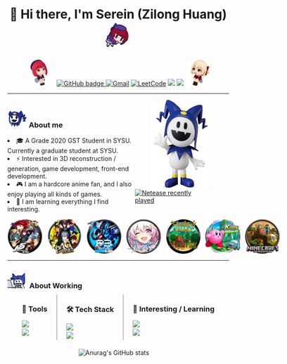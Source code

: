 <!-- # 👋 Hi there, I'm Serein (Zilong Huang) <img src="assets/kana/kana0.png" alt="hi" style="height: 60px;"> -->
<div style="text-align: center;">
  
  <!-- <img src="https://capsule-render.vercel.app/api?type=waving&color=gradient&height=230&section=header&text=👋 Hi there, I'm Serein (Zilong Huang)&fontSize=35&animation=fadeIn" /> -->
# 👋 Hi there, I'm Serein (Zilong Huang) <img src="assets/kana/kana0.png" alt="kana" style="height: 60px;margin-right: 5px">

  <img src="assets/kana/kana1.png" alt="kana" style="height: 60px;margin-right: 5px">
    <a href="https://github.com/LongHZ140516">
      <img src="https://img.shields.io/badge/-Github-000?style=for-the-badge&logo=Github&logoColor=white&link=https://github.com/brunobritodev" alt="GitHub badge" />
    </a>
    <a href="mailto:zilong.huang.ayaka@gmail.com"><img alt="Gmail" src="https://img.shields.io/badge/Gmail-D14836?style=for-the-badge&logo=gmail&logoColor=white"/></a>
    <a href="https://leetcode.cn/u/AiYi5eWErb/"><img alt="LeetCode" src="https://img.shields.io/badge/LeetCode-FFA116?style=for-the-badge&logo=leetcode&logoColor=white"/></a>
    <a href="https://space.bilibili.com/15318600" target="_blank"><img src="https://img.shields.io/badge/Bilibili-FF5588?style=for-the-badge&logo=bilibili&logoColor=white" target="_blank"></a>
    <a href="https://x.com/HSerein15170" target="_blank"><img src="https://img.shields.io/badge/Twitter-1DA1F8?style=for-the-badge&logo=x&logoColor=white" target="_blank"></a>
    <img src="assets/chisato/chisato1.png" alt="kana" style="height: 60px;margin-left: 5px">
</div>

---

<div style="display: flex; justify-content: center;">
  <div style="margin-right: 20px; border-right: 0px solid #ccc; padding-right: 20px;">
    <h3> <img src="assets/JF/JF1.jpg" alt="me" style="margin-right: 5px;height: 40px; margin">About me</h3>
    <p>
      <li> 🎓 A Grade 2020 GST Student in SYSU. Currently a graduate student at SYSU.
      <li> ⚡ Interested in 3D reconstruction / generation, game development, front-end development.
      <li> 🎮 I am a hardcore anime fan, and I also enjoy playing all kinds of games.
      <li> 🔭 I am learning everything I find interesting.
    </p>
    <div style="display: flex; align-items: center; margin-top: 10px;">
      <img src="assets/icon/p5r.png" alt="p5r" style="margin-right: 10px;height: 80px">
      <img src="assets/icon/p4g.png" alt="p4g" style="margin-right: 10px;height: 80px">
      <img src="assets/icon/p3r.png" alt="p3r" style="margin-right: 10px; height: 80px">
      <img src="assets/icon/starrail.png" alt="starrail" style="margin-right: 10px; height: 80px">
      <img src="assets/icon/stardewvalley.png" alt="stardewvalley" style="margin-right: 10px; height: 80px">
      <img src="assets/icon/kirby.png" alt="kirby" style="margin-right: 10px; height: 80px">
      <img src="assets/icon/minecraft.png" alt="minecraft" style="margin-right: 10px; height: 80px">
    </div>
  </div>
  <div style="margin-right: 20px; border-right: 0px solid #ccc; padding-right: 20px;">
    <img src="assets/JF/JF0.jpg" alt="Profile Picture" height="200px" />
    <a href="https://netease-recent-profile.vercel.app/?id=126764012&theme=card&themeColor=399DF4&size=300&mode=light">
      <img src="https://netease-recent-profile.vercel.app/?id=126764012&theme=card&themeColor=399DF4&size=300&mode=light" alt="Netease recently played" style="margin-left:-35px">
    </a>
  </div>
</div>

---
<div style="position: relative;">
  <h3 style="position: relative; margin-bottom: 10px;">
    <img src="assets/JF/JF2.jpg" alt="me" style="margin-right: 10px; height: 40px;">About Working
  </h3>
  <div style="display: flex; justify-content: center;">
    <div style="margin-right: 20px; border-right: 3px solid #ccc; padding-right: 20px;">
      <h3>🔧 Tools</h3>
      <a href="https://skillicons.dev">
        <img src="https://skillicons.dev/icons?i=vscode,git,ubuntu,anaconda" />
      </a><br>
      <a href="https://skillicons.dev">
        <img src="https://skillicons.dev/icons?i=notion,obsidian,ps,pr" />
      </a>
    </div>
    <div style="margin-right: 20px; border-right: 3px solid #ccc; padding-right: 20px;">
      <h3>🛠️ Tech Stack</h3>
      <a href="https://skillicons.dev">
        <img src="https://skillicons.dev/icons?i=python,pytorch,tensorflow,c,cpp,matlab,docker" /><br>
        <img src="https://skillicons.dev/icons?i=html,css,js,latex,md,unreal,blender" />
      </a>
    </div>
    <div style="margin-left: 0px;">
      <h3>🌟 Interesting / Learning</h3>
      <a href="https://skillicons.dev">
        <img src="https://skillicons.dev/icons?i=unity,figma,react,nextjs,nodejs" /><br>
        <img src="https://skillicons.dev/icons?i=ts,go,flutter,tailwind,mysql" />
      </a>
    </div>
  </div>
</div>

<div style="display: flex; justify-content: center; align-items: center; margin-top: 20px;">
    <div style="margin-right: 20px;">
      <img src="https://github-readme-stats.vercel.app/api?username=LongHZ140516&show_icons=true&theme=transparent" alt="Anurag's GitHub stats">
    </div>
  </div>
